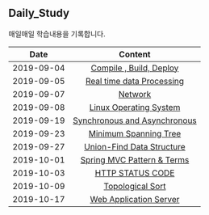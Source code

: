 ## Daily_Study 

매일매일 학습내용을 기록합니다.

   Date | Content 
  ---|:---:
   2019-09-04 | [Compile , Build, Deploy](https://github.com/jokerKwu/Daily_Study/blob/master/19-09-04.md)
   2019-09-05 | [ Real time data Processing ](https://github.com/jokerKwu/Daily_Study/blob/master/19-09-05.md)
   2019-09-07 | [ Network ](https://github.com/jokerKwu/Daily_Study/blob/master/19-09-07.md)
   2019-09-08 | [ Linux Operating System ](https://github.com/jokerKwu/Daily_Study/blob/master/19-09-08.md)
   2019-09-19 | [Synchronous and Asynchronous](https://github.com/jokerKwu/Daily_Study/blob/master/19-09-19.md)
   2019-09-23 | [ Minimum Spanning Tree ](https://github.com/jokerKwu/Daily_Study/blob/master/19-09-23.md)
   2019-09-27 | [ Union-Find Data Structure ](https://github.com/jokerKwu/Daily_Study/blob/master/19-09-27.md)
   2019-10-01 | [ Spring MVC Pattern & Terms ](https://github.com/jokerKwu/Daily_Study/blob/master/19-10-01.md)
   2019-10-03 | [ HTTP STATUS CODE ](https://github.com/jokerKwu/Daily_Study/blob/master/19-10-03.md)
   2019-10-09 | [ Topological Sort ](https://github.com/jokerKwu/Daily_Study/blob/master/19-10-09.md) 
   2019-10-17 | [ Web Application Server ](https://github.com/jokerKwu/Daily_Study/commit/bf39ad603e314def029bc6ed7e15323492b4b653)
